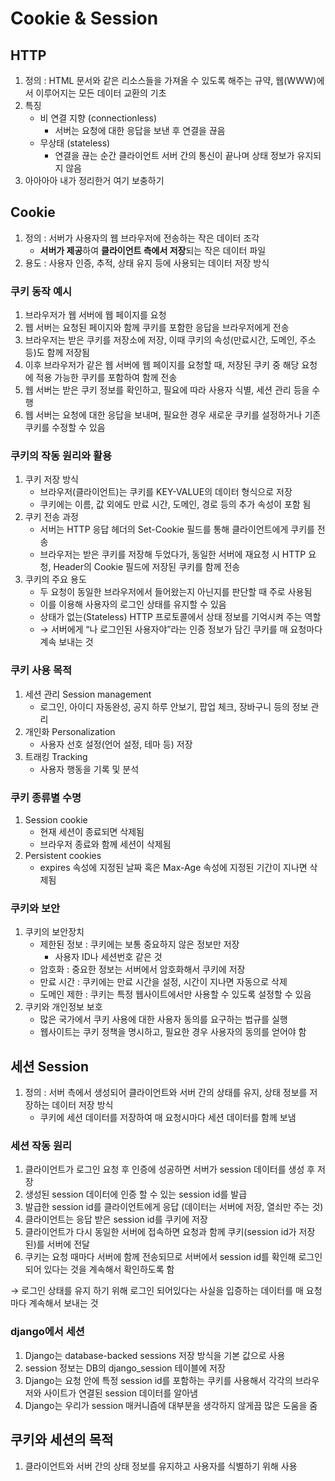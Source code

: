 # Cookie & Session

## HTTP

1. 정의 : HTML 문서와 같은 리소스들을 가져올 수 있도록 해주는 규약, 웹(WWW)에서 이루어지는 모든 데이터 교환의 기초
2. 특징
    - 비 연결 지향 (connectionless)
        - 서버는 요청에 대한 응답을 보낸 후 연결을 끊음
    - 무상태 (stateless)
        - 연결을 끊는 순간 클라이언트 서버 간의 통신이 끝나며 상태 정보가 유지되지 않음
3. 아아아아 내가 정리한거 여기 보충하기

## Cookie

1. 정의 : 서버가 사용자의 웹 브라우저에 전송하는 작은 데이터 조각
    - **서버가 제공**하여 **클라이언트 측에서 저장**되는 작은 데이터 파일
2. 용도 : 사용자 인증, 추적, 상태 유지 등에 사용되는 데이터 저장 방식

### 쿠키 동작 예시

1. 브라우저가 웹 서버에 웹 페이지를 요청
2. 웹 서버는 요청된 페이지와 함께 쿠키를 포함한 응답을 브라우저에게 전송
3. 브라우저는 받은 쿠키를 저장소에 저장, 이때 쿠키의 속성(만료시간, 도메인, 주소 등)도 함께 저장됨
4. 이후 브라우저가 같은 웹 서버에 웹 페이지를 요청할 때, 저장된 쿠키 중 해당 요청에 적용 가능한 쿠키를 포함하여 함께 전송
5. 웹 서버는 받은 쿠키 정보를 확인하고, 필요에 따라 사용자 식별, 세션 관리 등을 수행
6. 웹 서버는 요청에 대한 응답을 보내며, 필요한 경우 새로운 쿠키를 설정하거나 기존 쿠키를 수정할 수 있음

### 쿠키의 작동 원리와 활용

1. 쿠키 저장 방식
    - 브라우저(클라이언트)는 쿠키를 KEY-VALUE의 데이터 형식으로 저장
    - 쿠키에는 이름, 값 외에도 만료 시간, 도메인, 경로 등의 추가 속성이 포함 됨
2. 쿠키 전송 과정
    - 서버는 HTTP 응답 헤더의 Set-Cookie 필드를 통해 클라이언트에게 쿠키를 전송
    - 브라우저는 받은 쿠키를 저장해 두었다가, 동일한 서버에 재요청 시 HTTP 요청, Header의 Cookie 필드에 저장된 쿠키를 함께 전송
3. 쿠키의 주요 용도
    - 두 요청이 동일한 브라우저에서 들어왔는지 아닌지를 판단할 때 주로 사용됨
    - 이를 이용해 사용자의 로그인 상태를 유지할 수 있음
    - 상태가 없는(Stateless) HTTP  프로토콜에서 상태 정보를 기억시켜 주는 역할
    - → 서버에게 “나 로그인된 사용자야”라는 인증 정보가 담긴 쿠키를 매 요청마다 계속 보내는 것

### 쿠키 사용 목적

1. 세션 관리 Session management
    - 로그인, 아이디 자동완성, 공지 하루 안보기, 팝업 체크, 장바구니 등의 정보 관리
2. 개인화 Personalization
    - 사용자 선호 설정(언어 설정, 테마 등) 저장
3. 트래킹 Tracking
    - 사용자 행동을 기록 및 분석

### 쿠키 종류별 수명

1. Session cookie
    - 현재 세션이 종료되면 삭제됨
    - 브라우저 종료와 함께 세션이 삭제됨
2. Persistent cookies
    - expires 속성에 지정된 날짜 혹은 Max-Age 속성에 지정된 기간이 지나면 삭제됨

### 쿠키와 보안

1. 쿠키의 보안장치
    - 제한된 정보 : 쿠키에는 보통 중요하지 않은 정보만 저장
        - 사용자  ID나 세션번호 같은 것
    - 암호화 : 중요한 정보는 서버에서 암호화해서 쿠키에 저장
    - 만료 시간 : 쿠키에는 만료 시간을 설정, 시간이 지나면 자동으로 삭제
    - 도메인 제한 : 쿠키는 특정 웹사이트에서만 사용할 수 있도록 설정할 수 있음
2. 쿠키와 개인정보 보호
    - 많은 국가에서  쿠키 사용에 대한 사용자 동의를 요구하는 법규를 실행
    - 웹사이트는 쿠키 정책을 명시하고, 필요한 경우 사용자의 동의를 얻어야 함

## 세션 Session

1. 정의 : 서버 측에서 생성되어 클라이언트와 서버 간의 상태를 유지, 상태 정보를 저장하는 데이터 저장 방식
    - 쿠키에 세션 데이터를 저장하여 매 요청시마다 세션 데이터를 함께 보냄

### 세션 작동 원리

1. 클라이언트가 로그인 요청 후 인증에 성공하면 서버가 session 데이터를 생성 후 저장
2. 생성된 session 데이터에 인증 할 수 있는 session id를 발급
3. 발급한 session id를 클라이언트에게 응답 (데이터는 서버에 저장, 열쇠만 주는 것)
4. 클라이언트는 응답 받은 session id를 쿠키에 저장
5. 클라이언트가 다시 동일한 서버에 접속하면 요청과 함께 쿠키(session id가 저장된)를 서버에 전달
6. 쿠키는 요청 때마다 서버에 함께 전송되므로 서버에서 session id를 확인해 로그인 되어 있다는 것을 계속해서 확인하도록 함

→ 로그인 상태를 유지 하기 위해 로그인 되어있다는 사실을 입증하는 데이터를 매 요청마다 계속해서 보내는 것

### django에서 세션

1. Django는 database-backed sessions 저장 방식을 기본 값으로 사용
2. session 정보는 DB의 django_session 테이블에 저장
3. Django는 요청 안에 특정 session id를 포함하는 쿠키를 사용해서 각각의 브라우저와 사이트가 연결된 session 데이터를 알아냄
4. Django는 우리가 session 매커니즘에 대부분을 생각하지 않게끔 많은 도움을 줌

## 쿠키와 세션의 목적

1. 클라이언트와 서버 간의 상태 정보를 유지하고 사용자를 식별하기 위해 사용